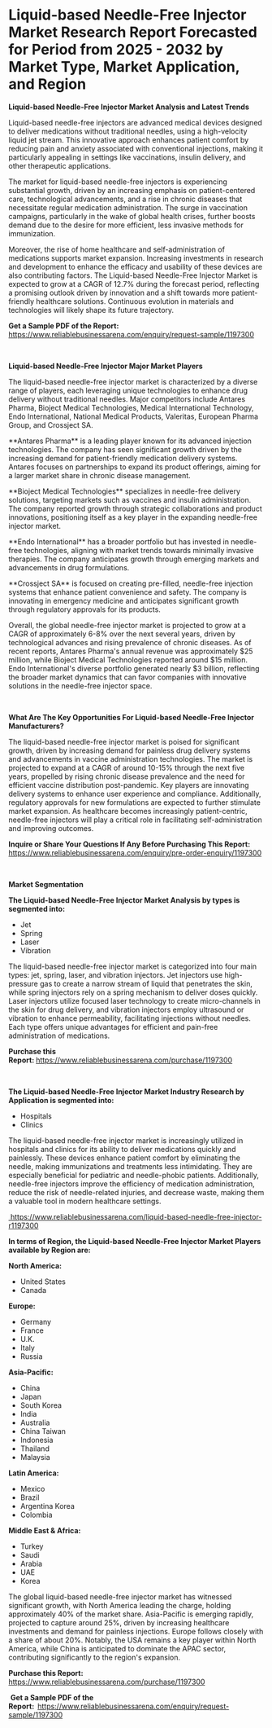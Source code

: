 <p><h1>Liquid-based Needle-Free Injector Market Research Report Forecasted for Period from 2025 -  2032 by Market Type, Market Application, and Region</h1></p><p><strong>Liquid-based Needle-Free Injector Market Analysis and Latest Trends</strong></p>
<p><p>Liquid-based needle-free injectors are advanced medical devices designed to deliver medications without traditional needles, using a high-velocity liquid jet stream. This innovative approach enhances patient comfort by reducing pain and anxiety associated with conventional injections, making it particularly appealing in settings like vaccinations, insulin delivery, and other therapeutic applications.</p><p>The market for liquid-based needle-free injectors is experiencing substantial growth, driven by an increasing emphasis on patient-centered care, technological advancements, and a rise in chronic diseases that necessitate regular medication administration. The surge in vaccination campaigns, particularly in the wake of global health crises, further boosts demand due to the desire for more efficient, less invasive methods for immunization.</p><p>Moreover, the rise of home healthcare and self-administration of medications supports market expansion. Increasing investments in research and development to enhance the efficacy and usability of these devices are also contributing factors. The Liquid-based Needle-Free Injector Market is expected to grow at a CAGR of 12.7% during the forecast period, reflecting a promising outlook driven by innovation and a shift towards more patient-friendly healthcare solutions. Continuous evolution in materials and technologies will likely shape its future trajectory.</p></p>
<p><strong>Get a Sample PDF of the Report:&nbsp;</strong> <a href="https://www.reliablebusinessarena.com/enquiry/request-sample/1197300?utm_campaign=3227&utm_medium=2&utm_source=Github&utm_content=ia&utm_term=14042025&utm_id=liquid-based-needle-free-injector">https://www.reliablebusinessarena.com/enquiry/request-sample/1197300</a></p>
<p>&nbsp;</p>
<p><strong>Liquid-based Needle-Free Injector Major Market Players</strong></p>
<p><p>The liquid-based needle-free injector market is characterized by a diverse range of players, each leveraging unique technologies to enhance drug delivery without traditional needles. Major competitors include Antares Pharma, Bioject Medical Technologies, Medical International Technology, Endo International, National Medical Products, Valeritas, European Pharma Group, and Crossject SA.</p><p>**Antares Pharma** is a leading player known for its advanced injection technologies. The company has seen significant growth driven by the increasing demand for patient-friendly medication delivery systems. Antares focuses on partnerships to expand its product offerings, aiming for a larger market share in chronic disease management.</p><p>**Bioject Medical Technologies** specializes in needle-free delivery solutions, targeting markets such as vaccines and insulin administration. The company reported growth through strategic collaborations and product innovations, positioning itself as a key player in the expanding needle-free injector market.</p><p>**Endo International** has a broader portfolio but has invested in needle-free technologies, aligning with market trends towards minimally invasive therapies. The company anticipates growth through emerging markets and advancements in drug formulations.</p><p>**Crossject SA** is focused on creating pre-filled, needle-free injection systems that enhance patient convenience and safety. The company is innovating in emergency medicine and anticipates significant growth through regulatory approvals for its products.</p><p>Overall, the global needle-free injector market is projected to grow at a CAGR of approximately 6-8% over the next several years, driven by technological advances and rising prevalence of chronic diseases. As of recent reports, Antares Pharma's annual revenue was approximately $25 million, while Bioject Medical Technologies reported around $15 million. Endo International's diverse portfolio generated nearly $3 billion, reflecting the broader market dynamics that can favor companies with innovative solutions in the needle-free injector space.</p></p>
<p>&nbsp;</p>
<p><strong>What Are The Key Opportunities For Liquid-based Needle-Free Injector Manufacturers?</strong></p>
<p><p>The liquid-based needle-free injector market is poised for significant growth, driven by increasing demand for painless drug delivery systems and advancements in vaccine administration technologies. The market is projected to expand at a CAGR of around 10-15% through the next five years, propelled by rising chronic disease prevalence and the need for efficient vaccine distribution post-pandemic. Key players are innovating delivery systems to enhance user experience and compliance. Additionally, regulatory approvals for new formulations are expected to further stimulate market expansion. As healthcare becomes increasingly patient-centric, needle-free injectors will play a critical role in facilitating self-administration and improving outcomes.</p></p>
<p><strong>Inquire or Share Your Questions If Any Before Purchasing This Report:</strong> <a href="https://www.reliablebusinessarena.com/enquiry/pre-order-enquiry/1197300?utm_campaign=3227&utm_medium=2&utm_source=Github&utm_content=ia&utm_term=14042025&utm_id=liquid-based-needle-free-injector">https://www.reliablebusinessarena.com/enquiry/pre-order-enquiry/1197300</a></p>
<p>&nbsp;</p>
<p><strong>Market Segmentation</strong></p>
<p><strong>The Liquid-based Needle-Free Injector Market Analysis by types is segmented into:</strong></p>
<p><ul><li>Jet</li><li>Spring</li><li>Laser</li><li>Vibration</li></ul></p>
<p><p>The liquid-based needle-free injector market is categorized into four main types: jet, spring, laser, and vibration injectors. Jet injectors use high-pressure gas to create a narrow stream of liquid that penetrates the skin, while spring injectors rely on a spring mechanism to deliver doses quickly. Laser injectors utilize focused laser technology to create micro-channels in the skin for drug delivery, and vibration injectors employ ultrasound or vibration to enhance permeability, facilitating injections without needles. Each type offers unique advantages for efficient and pain-free administration of medications.</p></p>
<p><strong>Purchase this Report:&nbsp;</strong><a href="https://www.reliablebusinessarena.com/purchase/1197300?utm_campaign=3227&utm_medium=2&utm_source=Github&utm_content=ia&utm_term=14042025&utm_id=liquid-based-needle-free-injector">https://www.reliablebusinessarena.com/purchase/1197300</a></p>
<p>&nbsp;</p>
<p><strong>The Liquid-based Needle-Free Injector Market Industry Research by Application is segmented into:</strong></p>
<p><ul><li>Hospitals</li><li>Clinics</li></ul></p>
<p><p>The liquid-based needle-free injector market is increasingly utilized in hospitals and clinics for its ability to deliver medications quickly and painlessly. These devices enhance patient comfort by eliminating the needle, making immunizations and treatments less intimidating. They are especially beneficial for pediatric and needle-phobic patients. Additionally, needle-free injectors improve the efficiency of medication administration, reduce the risk of needle-related injuries, and decrease waste, making them a valuable tool in modern healthcare settings.</p></p>
<p><a href="https://www.reliablebusinessarena.com/liquid-based-needle-free-injector-r1197300?utm_campaign=3227&utm_medium=2&utm_source=Github&utm_content=ia&utm_term=14042025&utm_id=liquid-based-needle-free-injector">&nbsp;https://www.reliablebusinessarena.com/liquid-based-needle-free-injector-r1197300</a></p>
<p><strong>In terms of Region, the Liquid-based Needle-Free Injector Market Players available by Region are:</strong></p>
<p>
    <p> <strong> North America: </strong>
        <ul>
            <li>United States</li>
            <li>Canada</li>
        </ul>
        </p> 
    <p> <strong> Europe: </strong>
        <ul>
            <li>Germany</li>
            <li>France</li>
            <li>U.K.</li>
            <li>Italy</li>
            <li>Russia</li>
        </ul>
        </p> 
    <p> <strong> Asia-Pacific: </strong>
        <ul>
            <li>China</li>
            <li>Japan</li>
            <li>South Korea</li>
            <li>India</li>
            <li>Australia</li>
            <li>China Taiwan</li>
            <li>Indonesia</li>
            <li>Thailand</li>
            <li>Malaysia</li>
        </ul>
        </p> 
    <p> <strong> Latin America: </strong>
        <ul>
            <li>Mexico</li>
            <li>Brazil</li>
            <li>Argentina Korea</li>
            <li>Colombia</li>
        </ul>
        </p> 
    <p> <strong> Middle East & Africa: </strong>
        <ul>
            <li>Turkey</li>
            <li>Saudi</li>
            <li>Arabia</li>
            <li>UAE</li>
            <li>Korea</li>
        </ul>
    </p>
    </p>
<p><p>The global liquid-based needle-free injector market has witnessed significant growth, with North America leading the charge, holding approximately 40% of the market share. Asia-Pacific is emerging rapidly, projected to capture around 25%, driven by increasing healthcare investments and demand for painless injections. Europe follows closely with a share of about 20%. Notably, the USA remains a key player within North America, while China is anticipated to dominate the APAC sector, contributing significantly to the region's expansion.</p></p>
<p><strong>Purchase this Report: </strong><a href="https://www.reliablebusinessarena.com/purchase/1197300?utm_campaign=3227&utm_medium=2&utm_source=Github&utm_content=ia&utm_term=14042025&utm_id=liquid-based-needle-free-injector">https://www.reliablebusinessarena.com/purchase/1197300</a></p>
<p>&nbsp;<strong>Get a Sample PDF of the Report:&nbsp;&nbsp;</strong><a href="https://www.reliablebusinessarena.com/enquiry/request-sample/1197300?utm_campaign=3227&utm_medium=2&utm_source=Github&utm_content=ia&utm_term=14042025&utm_id=liquid-based-needle-free-injector">https://www.reliablebusinessarena.com/enquiry/request-sample/1197300</a></p>
<p><strong></strong></p>
<p><p></p><p></p><p></p></p>
